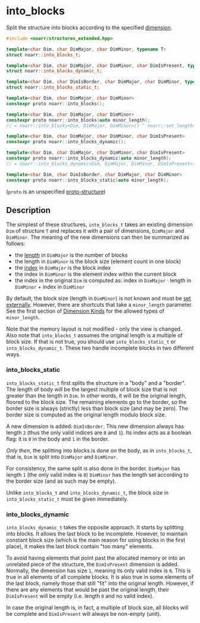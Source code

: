 # into_blocks

Split the structure into blocks according to the specified [dimension](../Glossary.md#dimension).

```hpp
#include <noarr/structures_extended.hpp>

template<char Dim, char DimMajor, char DimMinor, typename T>
struct noarr::into_blocks_t;

template<char Dim, char DimMajor, char DimMinor, char DimIsPresent, typename T>
struct noarr::into_blocks_dynamic_t;

template<char Dim, char DimIsBorder, char DimMajor, char DimMinor, typename T, typename MinorLenT>
struct noarr::into_blocks_static_t;

template<char Dim, char DimMajor, char DimMinor>
constexpr proto noarr::into_blocks();

template<char Dim, char DimMajor, char DimMinor>
constexpr proto noarr::into_blocks(auto minor_length);
// = noarr::into_blocks<Dim, DimMajor, DimMinor>() ^ noarr::set_length<DimMinor>(minor_length)

template<char Dim, char DimMajor, char DimMinor, char DimIsPresent>
constexpr proto noarr::into_blocks_dynamic();

template<char Dim, char DimMajor, char DimMinor, char DimIsPresent>
constexpr proto noarr::into_blocks_dynamic(auto minor_length);
// = noarr::into_blocks_dynamic<Dim, DimMajor, DimMinor, DimIsPresent>() ^ noarr::set_length<DimMinor>(minor_length)

template<char Dim, char DimIsBorder, char DimMajor, char DimMinor>
constexpr proto noarr::into_blocks_static(auto minor_length);
```

(`proto` is an unspecified [proto-structure](../Glossary.md#proto-structure))


## Description

The simplest of these structures, `into_blocks_t` takes an existing dimension `Dim` of structure `T` and replaces it with a pair of dimensions, `DimMajor` and `DimMinor`.
The meaning of the new dimensions can then be summarized as follows:

- the [length](../Glossary.md#length) in `DimMajor` is the number of blocks
- the length in `DimMinor` is the block size (element count in one block)
- the [index](../Glossary.md#index) in `DimMajor` is the block index
- the index in `DimMinor` is the element index within the current block
- the index in the original `Dim` is computed as: index in `DimMajor` · length in `DimMinor` + index in `DimMinor`

By default, the block size (length in `DimMinor`) is not known and must be [set externally](../BasicUsage.md#lengths).
However, there are shortcuts that take a `minor_length` parameter.
See the first section of [Dimension Kinds](../DimensionKinds.md) for the allowed types of `minor_length`.

Note that the memory layout is not modified - only the view is changed.
Also note that `into_blocks_t` assumes the original length is a multiple of block size.
If that is not true, you should use `into_blocks_static_t` or `into_blocks_dynamic_t`.
These two handle incomplete blocks in two different ways.

### into_blocks_static

`into_blocks_static_t` first splits the structure in a "body" and a "border".
The length of body will be the largest multiple of block size that is not greater than the length in `Dim`.
In other words, it will be the original length, floored to the block size.
The remaining elements go to the border, so the border size is always (strictly) less than block size (and may be zero).
The border size is computed as the original length modulo block size.

A new dimension is added: `DimIsBorder`. This new dimension always has length `2` (thus the only valid indices are `0` and `1`).
Its index acts as a boolean flag: it is `0` in the body and `1` in the border.

*Only then*, the splitting into blocks is done on the body, as in `into_blocks_t`, that is, `Dim` is split into `DimMajor` and `DimMinor`.

For consistency, the same split is also done in the border. `DimMajor` has length `1` (the only valid index is `0`)
`DimMinor` has the length set according to the border size (and as such may be empty).

Unlike `into_blocks_t` and `into_blocks_dynamic_t`, the block size in `into_blocks_static_t` must be given immediately.

### into_blocks_dynamic

`into_blocks_dynamic_t` takes the opposite approach. It starts by splitting into blocks. It allows the last block to be incomplete.
However, to maintain constant block size (which is the main reason for using blocks in the first place), it makes the last block contain "too many" elements.

To avoid having elements that point past the allocated memory or into an unrelated piece of the structure, the `DimIsPresent` dimension is added.
Normally, the dimension has size `1`, meaning its only valid index is `0`. This is true in all elements of all complete blocks.
It is also true in some elements of the last block, namely those that still "fit" into the original length.
However, if there are any elements that would be past the original length, their `DimIsPresent` will be empty (i.e. length `0` and no valid index).

In case the original length is, in fact, a multiple of block size, all blocks will be complete and `DimIsPresent` will always be non-empty (unit).
